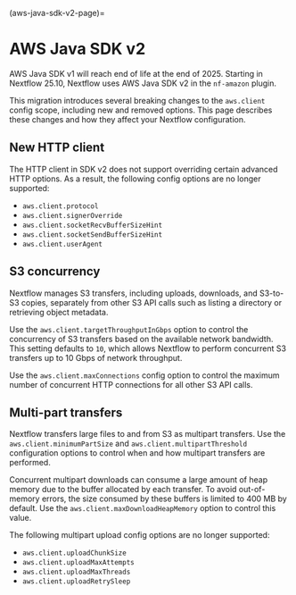 (aws-java-sdk-v2-page)=

# AWS Java SDK v2

AWS Java SDK v1 will reach end of life at the end of 2025. Starting in Nextflow 25.10, Nextflow uses AWS Java SDK v2 in the `nf-amazon` plugin.

This migration introduces several breaking changes to the `aws.client` config scope, including new and removed options. This page describes these changes and how they affect your Nextflow configuration.

## New HTTP client

The HTTP client in SDK v2 does not support overriding certain advanced HTTP options. As a result, the following config options are no longer supported:

- `aws.client.protocol`
- `aws.client.signerOverride`
- `aws.client.socketRecvBufferSizeHint`
- `aws.client.socketSendBufferSizeHint`
- `aws.client.userAgent`

## S3 concurrency

Nextflow manages S3 transfers, including uploads, downloads, and S3-to-S3 copies, separately from other S3 API calls such as listing a directory or retrieving object metadata.

Use the `aws.client.targetThroughputInGbps` option to control the concurrency of S3 transfers based on the available network bandwidth. This setting defaults to `10`, which allows Nextflow to perform concurrent S3 transfers up to 10 Gbps of network throughput.

Use the `aws.client.maxConnections` config option to control the maximum number of concurrent HTTP connections for all other S3 API calls.

## Multi-part transfers

Nextflow transfers large files to and from S3 as multipart transfers. Use the `aws.client.minimumPartSize` and `aws.client.multipartThreshold` configuration options to control when and how multipart transfers are performed.

Concurrent multipart downloads can consume a large amount of heap memory due to the buffer allocated by each transfer. To avoid out-of-memory errors, the size consumed by these buffers is limited to 400 MB by default. Use the `aws.client.maxDownloadHeapMemory` option to control this value.

The following multipart upload config options are no longer supported:

- `aws.client.uploadChunkSize`
- `aws.client.uploadMaxAttempts`
- `aws.client.uploadMaxThreads`
- `aws.client.uploadRetrySleep`
